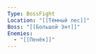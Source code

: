 ```yaml
---
Type: BossFight
Location: "[[Тёмный лес]]"
Boss: "[[Большой Энт]]"
Enemies:
  - "[[Пенёк]]"
---
```


